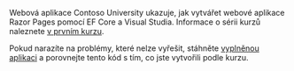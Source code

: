 Webová aplikace Contoso University ukazuje, jak vytvářet webové aplikace Razor Pages pomocí EF Core a Visual Studia. Informace o sérii kurzů naleznete [v prvním kurzu](xref:data/ef-rp/intro).

Pokud narazíte na problémy, které nelze vyřešit, stáhněte [vyplněnou aplikaci](https://github.com/dotnet/AspNetCore.Docs/tree/master/aspnetcore/data/ef-rp/intro/samples) a porovnejte tento kód s tím, co jste vytvořili podle kurzu.
